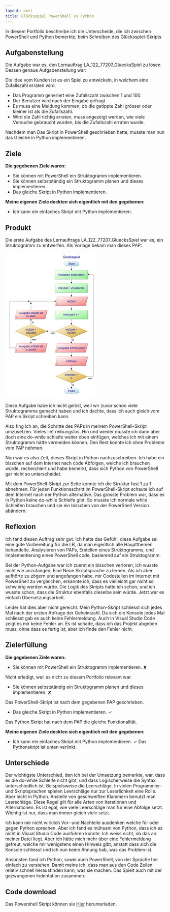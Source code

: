 ```yaml
---
layout: post
title: Glücksspiel PowerShell vs Python
---
```


In diesem Portfolio beschreibe ich die Unterscheide, die ich zwischen PowerShell und Python bemerkte, beim Schreiben des Glücksspiel-Skripts

## Aufgabenstellung

Die Aufgabe war es, den Lernauftrag LA_122_77207_GluecksSpiel zu lösen. Dessen genaue Aufgabenstellung war:

Die Idee vom Kunden ist es ein Spiel zu entwickeln, in welchem eine Zufallszahl erraten wird.

- Das Programm generiert eine Zufallszahl zwischen 1 und 100.
- Der Benutzer wird nach der Eingabe gefragt
- Es muss eine Meldung kommen, ob die getippte Zahl grösser oder kleiner ist als die Zufallszahl.
- Wird die Zahl richtig erraten, muss angezeigt werden, wie viele Versuche gebraucht wurden, bis die Zufallszahl erraten wurde.

Nachdem man Das Skript in PowerShell geschrieben hatte, musste man nun das Gleiche in Python implementieren. 

## Ziele

**Die gegebenen Ziele waren:**

- Sie können mit PowerShell ein Struktogramm implementieren.
- Sie können selbstständig ein Struktogramm planen und dieses implementieren.
- Das gleiche Skript in Python implementieren.

**Meine eigenen Ziele deckten sich eigentlich mit den gegebenen:**

- Ich kann ein einfaches Skript mit Python implementieren.

## Produkt

Die erste Aufgabe des Lernauftrags LA_122_77207_GluecksSpiel war es, ein Struktogramm zu entwerfen. Als Vorlage bekam man dieses PAP:

![PAP Gluecksspiel](/images/Picture1.png)

Diese Aufgabe habe ich nicht gelöst, weil wir zuvor schon viele Struktogramme gemacht haben und ich dachte, dass ich auch gleich vom PAP ein Skript schreiben kann.

Also fing ich an, die Schritte des PAPs in meinem PowerShell-Skript umzusetzen. Vieles lief reibungslos. Hin und wieder musste ich dann aber doch eine do-while schleife weiter oben einfügen, welches ich mit einem Struktogramm hätte vermeiden können. Den Rest konnte ich ohne Probleme vom PAP nehmen.

Nun war es also Zeit, dieses Skript in Python nachzuschreiben. Ich habe ein bisschen auf dem Internet nach code Abfolgen, welche ich brauchen würde, recherchiert und habe bemerkt, dass sich Python von PowerShell gar nicht so unterscheidet.

Mit dem PowerShell-Skript zur Seite konnte ich die Struktur fast 1 zu 1 abnehmen. Für jeden Funktionsschritt im PowerShell-Skript schaute ich auf dem Internet nach der Python alternative. Das grösste Problem war, dass es in Python keine do-while Schleife gibt. So musste ich normale while Schleifen brauchen und sie ein bisschen von der PowerShell Version abändern.

## Reflexion

Ich fand diesen Auftrag sehr gut. Ich hatte das Gefühl, diese Aufgabe sei eine gute Vorbereitung für die LB, da man eigentlich alle Hauptthemen behandelte. Analysieren von PAPs, Erstellen eines Struktogramms, und Implementierung eines PowerShell code, basierend auf ein Struktogramm. 

Bei der Python-Aufgabe war ich zuerst ein bisschen verloren, ich wusste nicht wie anzufangen, Eine Neue Skriptsprache zu lernen. Als ich aber aufhörte zu zögern und angefangen habe, mir Codestellen im Internet mit PowerShell zu vergleichen, erkannte ich, dass es vielleicht gar nicht so schwierig werden würde. Die Logik des Skripts hatte ich schon, und ich wusste schon, dass die Struktur ebenfalls dieselbe sein würde. Jetzt war es einfach Übersetzungsarbeit.

Leider hat dies aber nicht gereicht. Mein Python-Skript schliesst sich jedes Mal nach der ersten Abfrage der Geheimzahl. Da sich die Konsole jedes Mal schliesst gab es auch keine Fehlermeldung. Auch in Visual Studio Code zeigt es mir keine Fehler an. Es ist schade, dass ich das Projekt abgeben muss, ohne dass es fertig ist, aber ich finde den Fehler nicht.

## Zielerfüllung

**Die gegebenen Ziele waren:**

- Sie können mit PowerShell ein Struktogramm implementieren. ✘

Nicht erledigt, weil es nicht zu diesem Portfolio relevant war.

- Sie können selbstständig ein Struktogramm planen und dieses implementieren. ✘

Das PowerShell-Skript ist nach dem gegebenen PAP geschrieben.

- Das gleiche Skript in Python implementieren. ✓

Das Python Skript hat nach dem PAP die gleiche Funktionalität.


**Meine eigenen Ziele deckten sich eigentlich mit den gegebenen:**

- Ich kann ein einfaches Skript mit Python implementieren. ✓
Das Pythonskript ist unten verlinkt.

## Unterschiede

Der wichtigste Unterschied, den ich bei der Umsetzung bemerkte, war, dass es die do-while Schleife nicht gibt, und dass Logischerweise die Syntax unterschiedlich ist. Beispielsweise die Leerschläge. In vielen Programmier- und Skriptsprachen spielen Leerschläge nur zur Leserlichkeit eine Rolle. Aber nicht in Python. Anstelle von geschweiften Klammern benutzt man Leerschläge. Diese Regel gilt für alle Arten von Iterationen und Alternationen. Es ist egal, wie viele Leerschläge man für eine Abfolge setzt. Wichtig ist nur, dass man immer gleich viele setzt.

Ich kann mir nicht wirklich Vor- und Nachteile ausdenken welche für oder gegen Python sprechen. Aber ich fand es mühsam von Python, dass ich es nicht in Visual Studio Code ausführen konnte. Ich weiss nicht, ob das an meiner Datei liegt. Aber ich hätte mich mehr über eine Fehlermeldung gefreut, welche mir wenigstens einen Hinweis gibt, anstatt dass sich die Konsole schliesst und ich nun keine Ahnung hab, was das Problem ist.

Ansonsten fand ich Python, sowie auch PowerShell, von der Sprache her einfach zu verstehen. Damit meine ich, dass man aus den Code Zeilen relativ schnell herausfinden kann, was sie machen. Das Spielt auch mit der gezwungenen Indentation zusammen. 

## Code download

Das Powershell Skript können sie <a href="" download>Hier</a> herunterladen.
